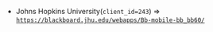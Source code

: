  - Johns Hopkins University(`client_id=243`) => [`https://blackboard.jhu.edu/webapps/Bb-mobile-bb_bb60/`](https://blackboard.jhu.edu/webapps/Bb-mobile-bb_bb60/)
